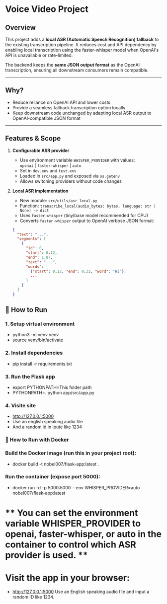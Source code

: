 # Voice Video Project
## Overview

This project adds a **local ASR (Automatic Speech Recognition) fallback** to the existing transcription pipeline. It reduces cost and API dependency by enabling local transcription using the faster-whisper model when OpenAI's API is unavailable or rate-limited.

The backend keeps the **same JSON output format** as the OpenAI transcription, ensuring all downstream consumers remain compatible.

---

## Why?

- Reduce reliance on OpenAI API and lower costs
- Provide a seamless fallback transcription option locally
- Keep downstream code unchanged by adapting local ASR output to OpenAI-compatible JSON format

---

## Features & Scope

1. **Configurable ASR provider**

   - Use environment variable `WHISPER_PROVIDER` with values:  
     `openai` | `faster-whisper` | `auto`  
   - Set in `dev.env` and `test.env`
   - Loaded in `src/app.py` and exposed via `os.getenv`
   - Allows switching providers without code changes

2. **Local ASR implementation**

   - New module: `src/utils/asr_local.py`
   - Function: `transcribe_local(audio_bytes: bytes, language: str | None) -> dict`
   - Uses `faster-whisper` (tiny/base model recommended for CPU)
   - Converts `faster-whisper` output to OpenAI verbose JSON format:

   ```json
   {
     "text": "...",
     "segments": [
       {
         "id": 0,
         "start": 0.12,
         "end": 1.87,
         "text": "...",
         "words": [
           {"start": 0.12, "end": 0.32, "word": "Hi"},
           ...
         ]
       }
     ]
   }


## 🚀 How to Run

### 1. Setup virtual environment

   - python3 -m venv venv
   - source venv/bin/activate

### 2. Install dependencies

   - pip install -r requirements.txt

### 3. Run the Flask app

   - export PYTHONPATH=This folder path
   - PYTHONPATH=. python app/src/app.py 

### 4. Visite site
   - http://127.0.0.1:5000
   - Use an english speaking audio file 
   - And a random id in ipute like 1234

### 🚀 How to Run with Docker
### Build the Docker image (run this in your project root):
  - docker build -t nobel007/flask-app:latest .
### Run the container (expose port 5000):
  - docker run -d -p 5000:5000 --env WHISPER_PROVIDER=auto nobel007/flask-app:latest
    
# ** You can set the environment variable WHISPER_PROVIDER to openai, faster-whisper, or auto in the container to control which ASR provider is used. **

# Visit the app in your browser:

  - http://127.0.0.1:5000
Use an English speaking audio file and input a random ID like 1234.


